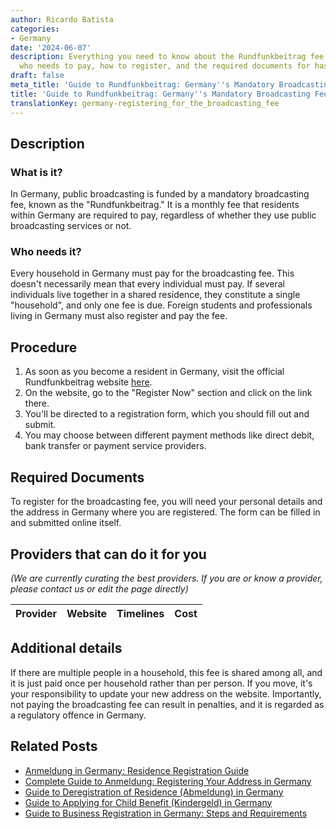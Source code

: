 ```yaml
---
author: Ricardo Batista
categories:
- Germany
date: '2024-06-07'
description: Everything you need to know about the Rundfunkbeitrag fee in Germany,
  who needs to pay, how to register, and the required documents for hassle-free payment.
draft: false
meta_title: 'Guide to Rundfunkbeitrag: Germany''s Mandatory Broadcasting Fee'
title: 'Guide to Rundfunkbeitrag: Germany''s Mandatory Broadcasting Fee'
translationKey: germany-registering_for_the_broadcasting_fee
---
```


## Description
### What is it?
In Germany, public broadcasting is funded by a mandatory broadcasting fee, known as the "Rundfunkbeitrag." It is a monthly fee that residents within Germany are required to pay, regardless of whether they use public broadcasting services or not.

### Who needs it?
Every household in Germany must pay for the broadcasting fee. This doesn't necessarily mean that every individual must pay. If several individuals live together in a shared residence, they constitute a single "household", and only one fee is due. Foreign students and professionals living in Germany must also register and pay the fee.

## Procedure
1. As soon as you become a resident in Germany, visit the official Rundfunkbeitrag website [here](https://www.rundfunkbeitrag.de/welcome/englisch/index_ger.html).
2. On the website, go to the "Register Now" section and click on the link there.
3. You'll be directed to a registration form, which you should fill out and submit.
4. You may choose between different payment methods like direct debit, bank transfer or payment service providers. 

## Required Documents
To register for the broadcasting fee, you will need your personal details and the address in Germany where you are registered. The form can be filled in and submitted online itself.

## Providers that can do it for you

_(We are currently curating the best providers. If you are or know a provider, please contact us or edit the page directly)_

| Provider        |     Website     |     Timelines    |       Cost      |
| :-------------: | :-------------: |  :-------------: | :-------------: |

## Additional details
If there are multiple people in a household, this fee is shared among all, and it is just paid once per household rather than per person. If you move, it's your responsibility to update your new address on the website. Importantly, not paying the broadcasting fee can result in penalties, and it is regarded as a regulatory offence in Germany.


## Related Posts

- [Anmeldung in Germany: Residence Registration Guide](https://tramitit.com/guides/germany/registration_of_residence/)
- [Complete Guide to Anmeldung: Registering Your Address in Germany](https://tramitit.com/guides/germany/change_of_address_registration/)
- [Guide to Deregistration of Residence (Abmeldung) in Germany](https://tramitit.com/guides/germany/deregistration_of_residence/)
- [Guide to Applying for Child Benefit (Kindergeld) in Germany](https://tramitit.com/guides/germany/applying_for_child_benefit/)
- [Guide to Business Registration in Germany: Steps and Requirements](https://tramitit.com/guides/germany/business_registration/)